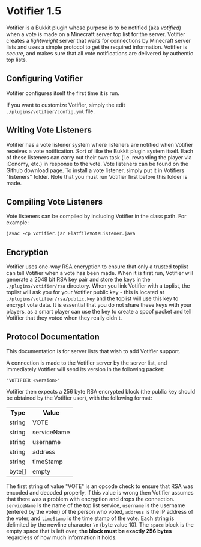 # Votifier 1.5

Votifier is a Bukkit plugin whose purpose is to be notified (aka *votified*) when a vote is made on a Minecraft server top list for the server.  Votifier creates a *lightweight* server that waits for connections by Minecraft server lists and uses a simple protocol to get the required information.  Votifier is *secure*, and makes sure that all vote notifications are delivered by authentic top lists.

## Configuring Votifier

Votifier configures itself the first time it is run.

If you want to customize Votifier, simply the edit `./plugins/votifier/config.yml` file.

## Writing Vote Listeners

Votifier has a vote listener system where listeners are notified when Votifier receives a vote notification. Sort of like the Bukkit plugin system itself. Each of these listeners can carry out their own task (i.e. rewarding the player via iConomy, etc.) in response to the vote. Vote listeners can be found on the Github download page.  To install a vote listener, simply put it in Votifiers "listeners" folder.  Note that you must run Votifier first before this folder is made.

## Compiling Vote Listeners

Vote listeners can be compiled by including Votifier in the class path. For example:

    javac -cp Votifier.jar FlatfileVoteListener.java

## Encryption

Votifier uses one-way RSA encryption to ensure that only a trusted toplist can tell Votifier when a vote has been made.  When it is first run, Votifier will generate a 2048 bit RSA key pair and store the keys in the `./plugins/votifier/rsa` directory.  When you link Votifier with a toplist, the toplist will ask you for your Votifier public key - this is located at `./plugins/votifier/rsa/public.key` and the toplist will use this key to encrypt vote data.  It is essential that you do not share these keys with your players, as a smart player can use the key to create a spoof packet and tell Votifier that they voted when they really didn't.

## Protocol Documentation

This documentation is for server lists that wish to add Votifier support.

A connection is made to the Votifier server by the server list, and immediately Votifier will send its version in the following packet:

    "VOTIFIER <version>"

Votifier then expects a 256 byte RSA encrypted block (the public key should be obtained by the Votifier user), with the following format:

<table>
	<tr>
		<th>Type</th>
		<th>Value</th>
	</tr>
	<tr>
		<td>string</td>
		<td>VOTE</td>
	</tr>
	<tr>
		<td>string</td>
		<td>serviceName</td>
	</tr>
	<tr>
		<td>string</td>
		<td>username</td>
	</tr>
	<tr>
		<td>string</td>
		<td>address</td>
	</tr>
	<tr>
		<td>string</td>
		<td>timeStamp</td>
	</tr>
	<tr>
		<td>byte[]</td>
		<td>empty</td>
	</tr>
</table>

The first string of value "VOTE" is an opcode check to ensure that RSA was encoded and decoded properly, if this value is wrong then Votifier assumes that there was a problem with encryption and drops the connection. `serviceName` is the name of the top list service, `username` is the username (entered by the voter) of the person who voted, `address` is the IP address of the voter, and `timeStamp` is the time stamp of the vote.  Each string is delimited by the newline character `\n` (byte value 10).  The `space` block is the empty space that is left over, **the block must be exactly 256 bytes** regardless of how much information it holds.